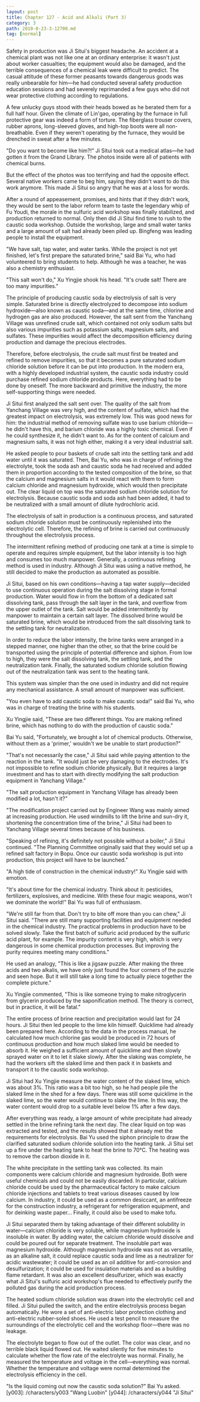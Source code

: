 ```yaml
---
layout: post
title: Chapter 127 - Acid and Alkali (Part 3)
category: 3
path: 2010-8-23-3-12700.md
tag: [normal]
---
```


Safety in production was Ji Situi's biggest headache. An accident at a chemical plant was not like one at an ordinary enterprise: it wasn't just about worker casualties; the equipment would also be damaged, and the terrible consequences of a chemical leak were difficult to predict. The casual attitude of these former peasants towards dangerous goods was really unbearable for him—he had conducted several safety production education sessions and had severely reprimanded a few guys who did not wear protective clothing according to regulations.

A few unlucky guys stood with their heads bowed as he berated them for a full half hour. Given the climate of Lin'gao, operating by the furnace in full protective gear was indeed a form of torture. The fiberglass trouser covers, rubber aprons, long-sleeved gloves, and high-top boots were all non-breathable. Even if they weren't operating by the furnace, they would be drenched in sweat after a few minutes.

"Do you want to become like him?!" Ji Situi took out a medical atlas—he had gotten it from the Grand Library. The photos inside were all of patients with chemical burns.

But the effect of the photos was too terrifying and had the opposite effect. Several native workers came to beg him, saying they didn't want to do this work anymore. This made Ji Situi so angry that he was at a loss for words.

After a round of appeasement, promises, and hints that if they didn't work, they would be sent to the labor reform team to taste the legendary whip of Fu Youdi, the morale in the sulfuric acid workshop was finally stabilized, and production returned to normal. Only then did Ji Situi find time to rush to the caustic soda workshop. Outside the workshop, large and small water tanks and a large amount of salt had already been piled up. Bingfeng was leading people to install the equipment.

"We have salt, tap water, and water tanks. While the project is not yet finished, let's first prepare the saturated brine," said Bai Yu, who had volunteered to bring students to help. Although he was a teacher, he was also a chemistry enthusiast.

"This salt won't do," Xu Yingjie shook his head. "It's crude salt! There are too many impurities."

The principle of producing caustic soda by electrolysis of salt is very simple. Saturated brine is directly electrolyzed to decompose into sodium hydroxide—also known as caustic soda—and at the same time, chlorine and hydrogen gas are also produced. However, the salt sent from the Yanchang Village was unrefined crude salt, which contained not only sodium salts but also various impurities such as potassium salts, magnesium salts, and sulfates. These impurities would affect the decomposition efficiency during production and damage the precious electrodes.

Therefore, before electrolysis, the crude salt must first be treated and refined to remove impurities, so that it becomes a pure saturated sodium chloride solution before it can be put into production. In the modern era, with a highly developed industrial system, the caustic soda industry could purchase refined sodium chloride products. Here, everything had to be done by oneself. The more backward and primitive the industry, the more self-supporting things were needed.

Ji Situi first analyzed the salt sent over. The quality of the salt from Yanchang Village was very high, and the content of sulfate, which had the greatest impact on electrolysis, was extremely low. This was good news for him: the industrial method of removing sulfate was to use barium chloride—he didn't have this, and barium chloride was a highly toxic chemical. Even if he could synthesize it, he didn't want to. As for the content of calcium and magnesium salts, it was not high either, making it a very ideal industrial salt.

He asked people to pour baskets of crude salt into the settling tank and add water until it was saturated. Then, Bai Yu, who was in charge of refining the electrolyte, took the soda ash and caustic soda he had received and added them in proportion according to the tested composition of the brine, so that the calcium and magnesium salts in it would react with them to form calcium chloride and magnesium hydroxide, which would then precipitate out. The clear liquid on top was the saturated sodium chloride solution for electrolysis. Because caustic soda and soda ash had been added, it had to be neutralized with a small amount of dilute hydrochloric acid.

The electrolysis of salt in production is a continuous process, and saturated sodium chloride solution must be continuously replenished into the electrolytic cell. Therefore, the refining of brine is carried out continuously throughout the electrolysis process.

The intermittent refining method of producing one tank at a time is simple to operate and requires simple equipment, but the labor intensity is too high and consumes too much manpower. Generally, a continuous refining method is used in industry. Although Ji Situi was using a native method, he still decided to make the production as automated as possible.

Ji Situi, based on his own conditions—having a tap water supply—decided to use continuous operation during the salt dissolving stage in formal production. Water would flow in from the bottom of a dedicated salt dissolving tank, pass through the salt layer in the tank, and overflow from the upper outlet of the tank. Salt would be added intermittently by manpower to maintain a certain salt layer. The dissolved brine would be saturated brine, which would be introduced from the salt dissolving tank to the settling tank for neutralization.

In order to reduce the labor intensity, the brine tanks were arranged in a stepped manner, one higher than the other, so that the brine could be transported using the principle of potential difference and siphon. From low to high, they were the salt dissolving tank, the settling tank, and the neutralization tank. Finally, the saturated sodium chloride solution flowing out of the neutralization tank was sent to the heating tank.

This system was simpler than the one used in industry and did not require any mechanical assistance. A small amount of manpower was sufficient.

"You even have to add caustic soda to make caustic soda!" said Bai Yu, who was in charge of treating the brine with his students.

Xu Yingjie said, "These are two different things. You are making refined brine, which has nothing to do with the production of caustic soda."

Bai Yu said, "Fortunately, we brought a lot of chemical products. Otherwise, without them as a 'primer,' wouldn't we be unable to start production?"

"That's not necessarily the case," Ji Situi said while paying attention to the reaction in the tank. "It would just be very damaging to the electrodes. It's not impossible to refine sodium chloride physically. But it requires a large investment and has to start with directly modifying the salt production equipment in Yanchang Village."

"The salt production equipment in Yanchang Village has already been modified a lot, hasn't it?"

"The modification project carried out by Engineer Wang was mainly aimed at increasing production. He used windmills to lift the brine and sun-dry it, shortening the concentration time of the brine," Ji Situi had been to Yanchang Village several times because of his business.

"Speaking of refining, it's definitely not possible without a boiler," Ji Situi continued. "The Planning Committee originally said that they would set up a refined salt factory in Bopu. Once our caustic soda workshop is put into production, this project will have to be launched."

"A high tide of construction in the chemical industry!" Xu Yingjie said with emotion.

"It's about time for the chemical industry. Think about it: pesticides, fertilizers, explosives, and medicine. With these four magic weapons, won't we dominate the world!" Bai Yu was full of enthusiasm.

"We're still far from that. Don't try to bite off more than you can chew," Ji Situi said. "There are still many supporting facilities and equipment needed in the chemical industry. The practical problems in production have to be solved slowly. Take the first batch of sulfuric acid produced by the sulfuric acid plant, for example. The impurity content is very high, which is very dangerous in some chemical production processes. But improving the purity requires meeting many conditions."

He used an analogy, "This is like a jigsaw puzzle. After making the three acids and two alkalis, we have only just found the four corners of the puzzle and seen hope. But it will still take a long time to actually piece together the complete picture."

Xu Yingjie commented, "This is like someone trying to make nitroglycerin from glycerin produced by the saponification method. The theory is correct, but in practice, it will be fatal."

The entire process of brine reaction and precipitation would last for 24 hours. Ji Situi then led people to the lime kiln himself. Quicklime had already been prepared here. According to the data in the process manual, he calculated how much chlorine gas would be produced in 72 hours of continuous production and how much slaked lime would be needed to absorb it. He weighed a sufficient amount of quicklime and then slowly sprayed water on it to let it slake slowly. After the slaking was complete, he had the workers sift the slaked lime and then pack it in baskets and transport it to the caustic soda workshop.

Ji Situi had Xu Yingjie measure the water content of the slaked lime, which was about 3%. This ratio was a bit too high, so he had people pile the slaked lime in the shed for a few days. There was still some quicklime in the slaked lime, so the water would continue to slake the lime. In this way, the water content would drop to a suitable level below 1% after a few days.

After everything was ready, a large amount of white precipitate had already settled in the brine refining tank the next day. The clear liquid on top was extracted and tested, and the results showed that it already met the requirements for electrolysis. Bai Yu used the siphon principle to draw the clarified saturated sodium chloride solution into the heating tank. Ji Situi set up a fire under the heating tank to heat the brine to 70°C. The heating was to remove the carbon dioxide in it.

The white precipitate in the settling tank was collected. Its main components were calcium chloride and magnesium hydroxide. Both were useful chemicals and could not be easily discarded. In particular, calcium chloride could be used by the pharmaceutical factory to make calcium chloride injections and tablets to treat various diseases caused by low calcium. In industry, it could be used as a common desiccant, an antifreeze for the construction industry, a refrigerant for refrigeration equipment, and for deinking waste paper... Finally, it could also be used to make tofu.

Ji Situi separated them by taking advantage of their different solubility in water—calcium chloride is very soluble, while magnesium hydroxide is insoluble in water. By adding water, the calcium chloride would dissolve and could be poured out for separate treatment. The insoluble part was magnesium hydroxide. Although magnesium hydroxide was not as versatile, as an alkaline salt, it could replace caustic soda and lime as a neutralizer for acidic wastewater; it could be used as an oil additive for anti-corrosion and desulfurization; it could be used for insulation materials and as a building flame retardant. It was also an excellent desulfurizer, which was exactly what Ji Situi's sulfuric acid workshop's flue needed to effectively purify the polluted gas during the acid production process.

The heated sodium chloride solution was drawn into the electrolytic cell and filled. Ji Situi pulled the switch, and the entire electrolysis process began automatically. He wore a set of anti-electric labor protection clothing and anti-electric rubber-soled shoes. He used a test pencil to measure the surroundings of the electrolytic cell and the workshop floor—there was no leakage.

The electrolyte began to flow out of the outlet. The color was clear, and no terrible black liquid flowed out. He waited silently for five minutes to calculate whether the flow rate of the electrolyte was normal. Finally, he measured the temperature and voltage in the cell—everything was normal. Whether the temperature and voltage were normal determined the electrolysis efficiency in the cell.

"Is the liquid coming out now the caustic soda solution?" Bai Yu asked.
[y003]: /characters/y003 "Wang Luobin"
[y044]: /characters/y044 "Ji Situi"